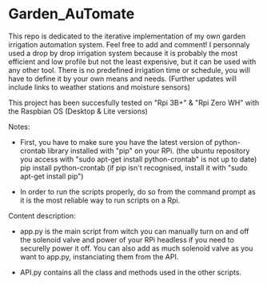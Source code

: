 # Garden_AuTomate
This repo is dedicated to the iterative implementation of my own garden irrigation automation system. Feel free to add and comment!
I personnaly used a drop by drop irrigation system because it is probably the most efficient and low profile but not the least expensive, but it can be used with any other tool.
There is no predefined irrigation time or schedule, you will have to define it by your own means and needs.
(Further updates will include links to weather stations and moisture sensors)

This project has been succesfully tested on "Rpi 3B+" & "Rpi Zero WH" with the Raspbian OS (Desktop & Lite versions)


Notes:
- First, you have to make sure you have the latest version of python-crontab library installed with "pip" on your RPi. (the ubuntu repository you access with "sudo apt-get install python-crontab" is not up to date)
          pip install python-crontab
          (if pip isn't recognised, install it with "sudo apt-get install pip")

- In order to run the scripts properly, do so from the command prompt as it is the most reliable way to run scripts on a Rpi.

Content description:
- app.py is the main script from witch you can manually turn on and off the solenoid valve and power of your RPi headless if you need to securelly power it off.
    You can also add as much solenoid valve as you want to app.py, instanciating them from the API.

<!--- run.py is the script the cron deamon runs for each schedule set in the crontab. If you want to test it individually, make sure you start app.py as they are built to work together.
    Also, when run it in the command prompt, make sure to add a time argument for the number of seconds you want it to run.
    For exemple, if you want to test it for 15 seconds, type: "python run.py 15"
    This script also include the "pause" while run.py runs. (blinking led)--->

<!--- pycron.py is the script used to enter your irrigation schedules into crontab.
    If you want to remove all your crontab lines, type "crontab -r" from the command prompt.--->

- API.py contains all the class and methods used in the other scripts.
